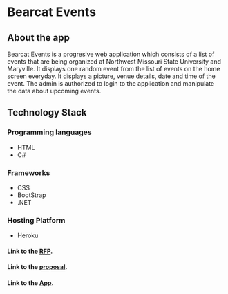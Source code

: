 # Bearcat Events
## About the app
Bearcat Events is a progresive web application which consists of a list of events that are being organized at Northwest Missouri State University and Maryville. It displays one random event from the list of events on the home screen everyday. It displays a picture, venue details, date and time of the event. The admin is authorized to login to the application and manipulate the data about upcoming events.   
## Technology Stack
### Programming languages
<ul>
  <li>HTML</li>
  <li>C#</li>
</ul>

### Frameworks
<ul>
  <li>CSS</li>
  <li>BootStrap</li>
  <li>.NET</li>
</ul>

### Hosting Platform
<ul>
  <li>Heroku</li>
</ul>

#### Link to the [RFP](https://github.com/pramod096/Bearcat-Events/blob/main/RFP.md).        
#### Link to the [proposal](https://github.com/vivektadiparthi/Proposal5A-BearcatE).        
#### Link to the [App](https://bearcatevent.herokuapp.com/).   
